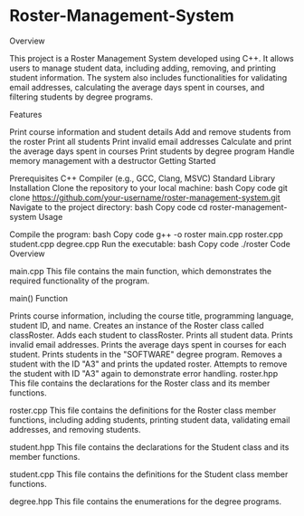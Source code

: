 # Roster-Management-System

Overview

This project is a Roster Management System developed using C++. It allows users to manage student data, including adding, removing, and printing student information. The system also includes functionalities for validating email addresses, calculating the average days spent in courses, and filtering students by degree programs.

Features

Print course information and student details
Add and remove students from the roster
Print all students
Print invalid email addresses
Calculate and print the average days spent in courses
Print students by degree program
Handle memory management with a destructor
Getting Started

Prerequisites
C++ Compiler (e.g., GCC, Clang, MSVC)
Standard Library
Installation
Clone the repository to your local machine:
bash
Copy code
git clone https://github.com/your-username/roster-management-system.git
Navigate to the project directory:
bash
Copy code
cd roster-management-system
Usage

Compile the program:
bash
Copy code
g++ -o roster main.cpp roster.cpp student.cpp degree.cpp
Run the executable:
bash
Copy code
./roster
Code Overview

main.cpp
This file contains the main function, which demonstrates the required functionality of the program.

main() Function

Prints course information, including the course title, programming language, student ID, and name.
Creates an instance of the Roster class called classRoster.
Adds each student to classRoster.
Prints all student data.
Prints invalid email addresses.
Prints the average days spent in courses for each student.
Prints students in the "SOFTWARE" degree program.
Removes a student with the ID "A3" and prints the updated roster.
Attempts to remove the student with ID "A3" again to demonstrate error handling.
roster.hpp
This file contains the declarations for the Roster class and its member functions.

roster.cpp
This file contains the definitions for the Roster class member functions, including adding students, printing student data, validating email addresses, and removing students.

student.hpp
This file contains the declarations for the Student class and its member functions.

student.cpp
This file contains the definitions for the Student class member functions.

degree.hpp
This file contains the enumerations for the degree programs.
